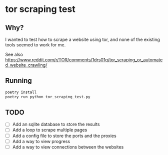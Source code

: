 # tor scraping test

## Why?

I wanted to test how to scrape a website using tor, and none of the existing tools seemed to work for me.

See also https://www.reddit.com/r/TOR/comments/1drs01q/tor_scraping_or_automated_website_crawling/

## Running

```bash
poetry install
poetry run python tor_scraping_test.py
```

## TODO

- [ ] Add an sqlite database to store the results
- [ ] Add a loop to scrape multiple pages
- [ ] Add a config file to store the ports and the proxies
- [ ] Add a way to view progress
- [ ] Add a way to view connections between the websites